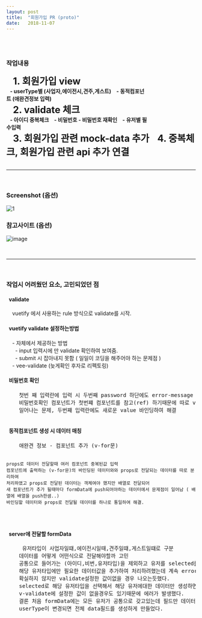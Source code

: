 ```yaml
---
layout: post
title:  "회원가입 PR (proto)"
date:   2018-11-07
---
```

<br>
<br>
<h3 style='width: 100%;'>작업내용</h3>
<div style='width: 100%;'>
  <label><strong style='font-size:25px; bold' >&nbsp;&nbsp; 1. 회원가입 view</strong></label>
  <div style='width: 75%;'>
    <label><strong>&nbsp;&nbsp; -  userType별 (사업자,에이전시,견주,게스트)</strong></label>
    <label><strong>&nbsp;&nbsp; - 동적컴포넌트 (애완견정보 입력)</strong></label>
  </div>
  <label><strong style='font-size:25px; bold' >&nbsp;&nbsp; 2. validate 체크</strong></label>
  <div style='width: 75%;'>
    <label><strong>&nbsp;&nbsp; - 아이디 중복체크</strong></label>
    <label><strong>&nbsp;&nbsp; - 비밀번호 - 비밀번호 재확인</strong></label>
    <label><strong>&nbsp;&nbsp; - 유저별 필수입력</strong></label>
  </div>
  <label><strong style='font-size:25px; bold' >&nbsp;&nbsp; 3. 회원가입 관련 mock-data 추가</strong></label>
  <label><strong style='font-size:25px; bold' >&nbsp;&nbsp; 4. 중복체크, 회원가입 관련 api 추가 연결</strong></label>
</div>

<br> 
<hr>
<br>

<h3 style='width: 100%;'>Screenshot (옵션)</h3>

![1](https://user-images.githubusercontent.com/43873798/47905592-d306d300-deca-11e8-81f8-a7023ecfad21.gif) 

<h3 style='width: 100%;'>참고사이트 (옵션)</h3>

![image](https://user-images.githubusercontent.com/43873798/47907963-a0aba480-decf-11e8-961c-97e5913fe0dd.png)


<br>
<hr>
<br>

<h3 style='width: 100%;'>작업시 어려웠던 요소, 고민되었던 점</h3>

<h4 style='width: 100%;'>&nbsp;&nbsp;validate</h4>
  <div style='width: 100%;'>
    &nbsp;&nbsp;&nbsp;&nbsp;vuetify 에서 사용하는 rule 방식으로 validate를 시작.
  </div>
  
<h4 style='width: 100%;'>&nbsp;&nbsp;vuetify validate 설정하는방법 </h4>

  <div style='width: 100%;'>
    &nbsp;&nbsp;&nbsp;&nbsp;- 자체에서 제공하는 방법 
  </div>
  <div style='width: 100%;'>
    &nbsp;&nbsp;&nbsp;&nbsp;&nbsp;&nbsp;- input 입력시에 만 validate 확인하여 보여줌. 
  </div>  
  <div style='width: 100%;'>
    &nbsp;&nbsp;&nbsp;&nbsp;&nbsp;&nbsp;- submit 시 잡아내지 못함 ( 일일이 코딩을 해주어야 하는 문제점 )
  </div>  
<div style='width: 100%;'>
  &nbsp;&nbsp;&nbsp;&nbsp;- vee-validate (늦게확인 후자로 리펙토링) 
</div>
  
<h4 style='width: 100%;'>&nbsp;&nbsp;비밀번호 확인 </h4>
  <pre style='width: 100%;'>
    첫번 째 입력란에 입력 시 두번째 password 하단에도 error-message 출력되는 부분, 
    비밀번호확인 컴포넌트가 첫번쨰 컴포넌트를 참고(ref) 하기때문에 따로 value를 바인딩하지 않아서 
    일어나는 문제, 두번쨰 입력란에도 새로운 value 바인딩하여 해결
  </pre>
<h4 style='width: 100%;'>&nbsp;&nbsp;동적컴포넌트 생성 시 데이터 매칭</h4>
  <pre style='width: 100%;'>
    애완견 정보 - 컴포넌트 추가 (v-for문)

    props로 데이터 전달할때 여러 컴포넌트 중복된값 입력 
    컴포넌트에 출력하는 (v-for문)의 바인딩된 데이터와와 props로 전달되는 데이터를 따로 분리하여
    처리하였고 props로 전달된 데이터는 객체여야 했지만 배열로 전달되어 
    새 컴포넌트가 추가 될때마다 formData에 push되어야하는 데이터에서 문제점이 일어남 ( 배열에 배열을 push한샘..) 
    바인딩할 데이터와 props로 전달될 데이터를 하나로 통일하여 해결.
  </pre>

<h4 style='width: 100%;'>&nbsp;&nbsp;server에 전달할 formData </h4>    
  <pre style='width: 100%;'>
     유저타입이 사업자일떄,에이전시일때,견주일떄,게스트일떄로 구분 
    데이터를 어떻게 어떤식으로 전달해야할까 고민
    공통으로 들어가는 (아이디,비번,유저타입)을 제외하고 유저를 selected를 할떄 watch를 활용하여
    해당 유저타입에만 필요한 데이터값을 추가하여 처리하려했는데 계속 error가 발생했었다.
    확실하지 않지만 validate설정한 값이없을 경우 나오는듯했다.
    selected로 해당 유저타입을 선택해서 해당 유저에대한 데이터만 생성하면 바인딩안된 데이터가 발생하기때문에
    v-validate에 설정한 값이 없을경우도 있기때문에 에러가 발생했다.
    결론 처음 formData에는 모든 유저가 공통으로 갖고있는데 필드만 데이터를 설정했고
    userType이 변경되면 전체 data필드를 생성하게 만들었다.
  </pre>